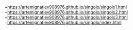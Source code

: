 +https://artemignatiev908976.github.io/singolo/singolo1.html
+https://artemignatiev908976.github.io/singolo/singolo2.html
+https://artemignatiev908976.github.io/singolo/singolo3.html
+https://artemignatiev908976.github.io/singolo/index.html
